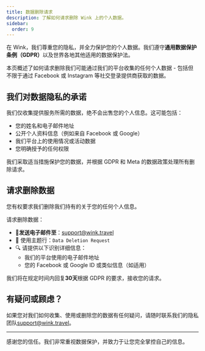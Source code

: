 ```yaml
---
title: 数据删除请求
description: 了解如何请求删除 Wink 上的个人数据。
sidebar:
  order: 9
---
```

在 Wink，我们尊重您的隐私，并全力保护您的个人数据。我们遵守**通用数据保护条例（GDPR）**&#x4EE5;及世界各地其他适用的数据保护法。

本页概述了如何请求删除我们可能通过我们的平台收集的任何个人数据 - 包括但不限于通过 Facebook 或 Instagram 等社交登录提供商获取的数据。

## 我们对数据隐私的承诺

我们仅收集提供服务所需的数据，绝不会出售您的个人信息。这可能包括：

* 您的姓名和电子邮件地址
* 公开个人资料信息（例如来自 Facebook 或 Google）
* 我们平台上的使用情况或活动数据
* 您明确授予的任何权限

我们采取适当措施保护您的数据，并根据 GDPR 和 Meta 的数据政策处理所有删除请求。

## 请求删除数据

您有权要求我们删除我们持有的关于您的任何个人信息。

请求删除数据：

* 📧**发送电子邮件至**：<support@wink.travel>
* 📝 使用主题行：`Data Deletion Request`
* 🔍 请提供以下识别详细信息：
  * 我们的平台使用的电子邮件地址
  * 您的 Facebook 或 Google ID 或类似信息（如适用）

我们将在规定时间内回复**30天**根据 GDPR 的要求，接收您的请求。

## 有疑问或顾虑？

如果您对我们如何收集、使用或删除您的数据有任何疑问，请随时联系我们的隐私团队<support@wink.travel>。

***

感谢您的信任。我们非常重视数据保护，并致力于让您完全掌控自己的信息。


